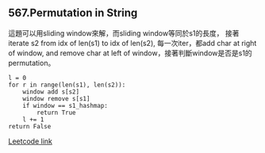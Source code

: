 ## 567.Permutation in String

這題可以用sliding window來解，而sliding window等同於s1的長度，
接著iterate s2 from idx of len(s1) to idx of len(s2), 
每一次iter，都add char at right of window, and remove char 
at left of window，接著判斷window是否是s1的permutation。

```script
l = 0
for r in range(len(s1), len(s2)):
    window add s[s2]
    window remove s[s1]
    if window == s1_hashmap:
        return True
    l += 1
return False
```


[Leetcode link](https://leetcode.com/problems/minimum-window-substring/)
